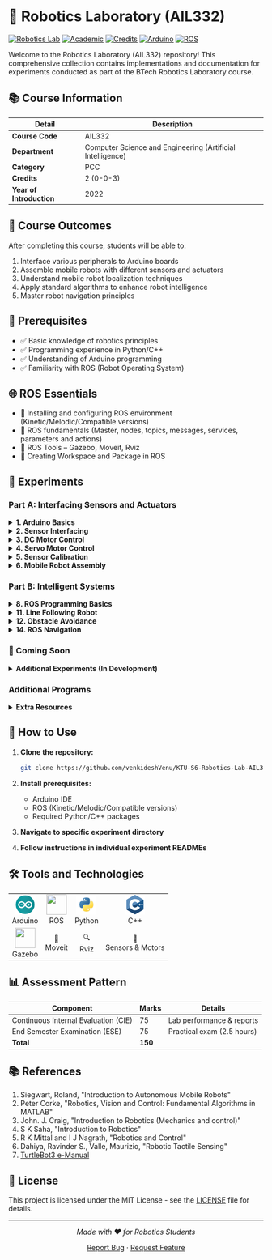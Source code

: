 # 🤖 Robotics Laboratory (AIL332)

[![Robotics Lab](https://img.shields.io/badge/Lab-Robotics-blue)](https://github.com/venkideshVenu/KTU-S6-Robotics-Lab-AIL332)
[![Academic](https://img.shields.io/badge/Academic-BTech-green)](https://github.com/venkideshVenu/KTU-S6-Robotics-Lab-AIL332)
[![Credits](https://img.shields.io/badge/Credits-2-yellow)](https://github.com/venkideshVenu/KTU-S6-Robotics-Lab-AIL332)
[![Arduino](https://img.shields.io/badge/Arduino-Used-teal)](https://github.com/venkideshVenu/KTU-S6-Robotics-Lab-AIL332)
[![ROS](https://img.shields.io/badge/ROS-Implemented-orange)](https://github.com/venkideshVenu/KTU-S6-Robotics-Lab-AIL332)

Welcome to the Robotics Laboratory (AIL332) repository! This comprehensive collection contains implementations and documentation for experiments conducted as part of the BTech Robotics Laboratory course.

## 📚 Course Information

| Detail | Description |
|--------|-------------|
| **Course Code** | AIL332 |
| **Department** | Computer Science and Engineering (Artificial Intelligence) |
| **Category** | PCC |
| **Credits** | 2 (0-0-3) |
| **Year of Introduction** | 2022 |

## 🎯 Course Outcomes

After completing this course, students will be able to:

1. Interface various peripherals to Arduino boards
2. Assemble mobile robots with different sensors and actuators
3. Understand mobile robot localization techniques
4. Apply standard algorithms to enhance robot intelligence
5. Master robot navigation principles

## 🔧 Prerequisites

- ✅ Basic knowledge of robotics principles
- ✅ Programming experience in Python/C++
- ✅ Understanding of Arduino programming
- ✅ Familiarity with ROS (Robot Operating System)

## 🌐 ROS Essentials

- 🔹 Installing and configuring ROS environment (Kinetic/Melodic/Compatible versions)
- 🔹 ROS fundamentals (Master, nodes, topics, messages, services, parameters and actions)
- 🔹 ROS Tools – Gazebo, Moveit, Rviz
- 🔹 Creating Workspace and Package in ROS

## 🧪 Experiments

### Part A: Interfacing Sensors and Actuators

<details>
<summary><b>1. Arduino Basics</b></summary>

- [LED Interfacing](./01%20Familiarisation%20of%20Arduino%20IDE,%20microcontroller%20&%20IO%20interfacing/1b%20Interfacing%20Arduino%20with%20LED.md)
- [LCD Interfacing](./01%20Familiarisation%20of%20Arduino%20IDE,%20microcontroller%20&%20IO%20interfacing/1d%20Interfacing%20Arduino%20with%20LCD.md)
- [Serial Monitor Communication](./01%20Familiarisation%20of%20Arduino%20IDE,%20microcontroller%20&%20IO%20interfacing/1c%20Interfacing%20Arduino%20with%20Serial%20Monitor.md)
</details>

<details>
<summary><b>2. Sensor Interfacing</b></summary>

- [IR Sensor](./02%20Interfacing%20IR%20and%20Ultrasonic%20sensor%20with%20Arduino/2a%20Interfacing%20IR%20Sensor.md)
- [Ultrasonic Sensor](./02%20Interfacing%20IR%20and%20Ultrasonic%20sensor%20with%20Arduino/2b%20Interfacing%20UltraSonic%20Sensor.md)
</details>

<details>
<summary><b>3. DC Motor Control</b></summary>

- [Speed and Direction Control](./03%20Interfacing%20DC%20Motor/03%20Interfacing%20DC%20Motor.md)
</details>

<details>
<summary><b>4. Servo Motor Control</b></summary>

- [Angle of Rotation](./04%20Interfacing%20Servo%20Motors/04%20Interfacing%20Servo%20Motor.md)
</details>

<details>
<summary><b>5. Sensor Calibration</b></summary>

- Sonar Calibration
- [IR Sensor Calibration](./05%20Calibration%20of%20Sensors/01%20Calibration%20of%20IR%20Sensor.md)
- Calibration Curves
</details>

<details>
<summary><b>6. Mobile Robot Assembly</b></summary>

- [Mobile Robot Assembly](./06%20Mobile%20Robot%20Assembly/06%20mobileRobotAssembly.md)
</details>

### Part B: Intelligent Systems

<details>
<summary><b>8. ROS Programming Basics</b></summary>

- [Publisher-Subscriber Implementation](./08%20ROS%20Programming%20Basics/01%20Publisher-Subscriber.md)
- [Service-Client Programming](./08%20ROS%20Programming%20Basics/02%20Service%20Client%20Programming)
- [Recording and Playing Back Data](./08%20ROS%20Programming%20Basics/03%20recordAndPlaybackData.md)
- [Reading Messages from Bag File](./08%20ROS%20Programming%20Basics/04%20ReadFromBagFile.md)
</details>

<details>
<summary><b>11. Line Following Robot</b></summary>

- [Line Following Robot](./11%20Line%20Following%20Robot/01%20Line%20Following%20Robot.md)
</details>

<details>
<summary><b>12. Obstacle Avoidance</b></summary>

- [Obstacle Avoidance Robot](./12%20Obstacle%20Avoidance%20Robot/01%20ObstacleAvoidanceRobot.md)
</details>

<details>
<summary><b>14. ROS Navigation</b></summary>

- [Turtlebot Simulation](./14%20ROS%20Navigation/01%20TurtleBot%20Simulation.md)
</details>

### 🚧 Coming Soon

<details>
<summary><b>Additional Experiments (In Development)</b></summary>

#### 7. Arduino Networking
- GSM Integration
- Bluetooth Communication

#### 9. Mobile Robot Localization
- LIDAR-based Localization
- ROS Implementation

#### 10. Touch Sensing
- Sensor Interfacing
- Feedback System Implementation

#### 13. Object Detection
- Algorithm Implementation
- Testing and Validation
</details>

### Additional Programs

<details>
<summary><b>Extra Resources</b></summary>

- [Push Button](./00%20Additional%20Programs/01%20Interfacing%20Push%20Button.md)
</details>

## 🚀 How to Use

1. **Clone the repository:**
   ```bash
   git clone https://github.com/venkideshVenu/KTU-S6-Robotics-Lab-AIL332
   ```

2. **Install prerequisites:**
   - Arduino IDE
   - ROS (Kinetic/Melodic/Compatible versions)
   - Required Python/C++ packages

3. **Navigate to specific experiment directory**

4. **Follow instructions in individual experiment READMEs**

## 🛠️ Tools and Technologies

<table>
  <tr>
    <td align="center"><img src="https://raw.githubusercontent.com/github/explore/80688e429a7d4ef2fca1e82350fe8e3517d3494d/topics/arduino/arduino.png" width="40px" height="40px"><br>Arduino</td>
    <td align="center"><img src="https://upload.wikimedia.org/wikipedia/commons/b/bb/Ros_logo.svg" width="40px" height="40px"><br>ROS</td>
    <td align="center"><img src="https://raw.githubusercontent.com/github/explore/80688e429a7d4ef2fca1e82350fe8e3517d3494d/topics/python/python.png" width="40px" height="40px"><br>Python</td>
    <td align="center"><img src="https://raw.githubusercontent.com/github/explore/80688e429a7d4ef2fca1e82350fe8e3517d3494d/topics/cpp/cpp.png" width="40px" height="40px"><br>C++</td>
  </tr>
  <tr>
    <td align="center"><img src="https://upload.wikimedia.org/wikipedia/en/5/5e/Gazebo_logo_without_text.svg" width="40px" height="40px"><br>Gazebo</td>
    <td align="center">🤖<br>Moveit</td>
    <td align="center">🔍<br>Rviz</td>
    <td align="center">🔌<br>Sensors & Motors</td>
  </tr>
</table>

## 📊 Assessment Pattern

| Component | Marks | Details |
|-----------|-------|---------|
| Continuous Internal Evaluation (CIE) | 75 | Lab performance & reports |
| End Semester Examination (ESE) | 75 | Practical exam (2.5 hours) |
| **Total** | **150** | |

## 📚 References

1. Siegwart, Roland, "Introduction to Autonomous Mobile Robots"
2. Peter Corke, "Robotics, Vision and Control: Fundamental Algorithms in MATLAB"
3. John. J. Craig, "Introduction to Robotics (Mechanics and control)"
4. S K Saha, "Introduction to Robotics"
5. R K Mittal and I J Nagrath, "Robotics and Control"
6. Dahiya, Ravinder S., Valle, Maurizio, "Robotic Tactile Sensing"
7. [TurtleBot3 e-Manual](https://emanual.robotis.com/docs/en/platform/turtlebot3/simulation)

## 📝 License

This project is licensed under the MIT License - see the [LICENSE](LICENSE) file for details.

---

<div align="center">
  <p>
    <i>Made with ❤️ for Robotics Students</i>
  </p>
  <p>
    <a href="https://github.com/venkideshVenu/KTU-S6-Robotics-Lab-AIL332/issues">Report Bug</a>
    ·
    <a href="https://github.com/venkideshVenu/KTU-S6-Robotics-Lab-AIL332/issues">Request Feature</a>
  </p>
</div>